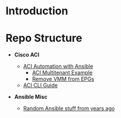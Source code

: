 # Introduction

# Repo Structure

*   **Cisco ACI**
    *   [ACI Automation with Ansible](https://github.com/jtanderson2/ansible-aci)
        * [ACI Multitenant Example](https://https://github.com/jtanderson2/aci-ansible/tree/master/aci-multitenant)
        * [Remove VMM from EPGs](https://https://github.com/jtanderson2/aci-ansible/tree/master/remove-vmm-from-epg)     
    *   [ACI CLI Guide](https://github.com/jtanderson2/cisco-aci-cli)

*   **Ansible Misc**
    *   [Random Ansible stuff from years ago](https://github.com/jtanderson2/ansible-stuff)
